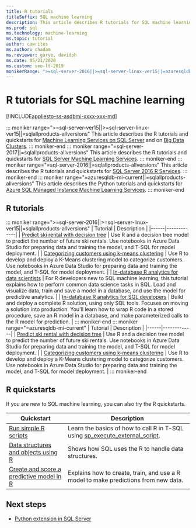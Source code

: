 ```yaml
---
title: R tutorials
titleSuffix: SQL machine learning 
description: This article describes R tutorials for SQL machine learning. Learn how to run scripts and build machine learning models.
ms.prod: sql
ms.technology: machine-learning
ms.topic: tutorial
author: cawrites
ms.author: chadam
ms.reviewer: garye, davidph
ms.date: 05/21/2020  
ms.custom: seo-lt-2019
monikerRange: ">=sql-server-2016||>=sql-server-linux-ver15||=azuresqldb-mi-current||=sqlallproducts-allversions"
---
```


# R tutorials for SQL machine learning
[!INCLUDE[appliesto-ss-asdbmi-xxxx-xxx-md](../../includes/appliesto-ss-asdbmi-xxxx-xxx-md.md)]

::: moniker range=">=sql-server-ver15||>=sql-server-linux-ver15||=sqlallproducts-allversions"
This article describes the R tutorials and quickstarts for [Machine Learning Services on SQL Server](../sql-server-machine-learning-services.md) and on [Big Data Clusters](../../big-data-cluster/machine-learning-services.md).
::: moniker-end
::: moniker range="=sql-server-2017||=sqlallproducts-allversions"
This article describes the R tutorials and quickstarts for [SQL Server Machine Learning Services](../sql-server-machine-learning-services.md).
::: moniker-end
::: moniker range="=sql-server-2016||=sqlallproducts-allversions"
This article describes the R tutorials and quickstarts for [SQL Server 2016 R Services](../r/sql-server-r-services.md).
::: moniker-end
::: moniker range="=azuresqldb-mi-current||=sqlallproducts-allversions"
This article describes the Python tutorials and quickstarts for [Azure SQL Managed Instance Machine Learning Services](/azure/azure-sql/managed-instance/machine-learning-services-overview).
::: moniker-end

<a name="bkmk_sqltutorials"></a>

## R tutorials

::: moniker range=">=sql-server-2016||>=sql-server-linux-ver15||=sqlallproducts-allversions"
| Tutorial | Description |
|------|-------------|
| [Predict ski rental with decision tree](r-predictive-model-introduction.md) | Use R and a decision tree model to predict the number of future ski rentals. Use notebooks in Azure Data Studio for preparing data and training the model, and T-SQL for model deployment. |
| [Categorizing customers using k-means clustering](r-clustering-model-introduction.md) | Use R to develop and deploy a K-Means clustering model to categorize customers. Use notebooks in Azure Data Studio for preparing data and training the model, and T-SQL for model deployment. |
| [In-database R analytics for data scientists](../tutorials/walkthrough-data-science-end-to-end-walkthrough.md) | For R developers new to SQL machine learning, this tutorial explains how to perform common data science tasks in SQL. Load and visualize data, train and save a model in a database, and use the model for predictive analytics. |
| [In-database R analytics for SQL developers](../tutorials/sqldev-in-database-r-for-sql-developers.md) | Build and deploy a complete R solution, using only SQL tools. Focuses on moving a solution into production. You'll learn how to wrap R code in a stored procedure, save an R model in a database, and make parameterized calls to the R model for prediction. |
::: moniker-end
::: moniker range="=azuresqldb-mi-current"
| Tutorial | Description |
|------|-------------|
| [Predict ski rental with decision tree](r-predictive-model-introduction.md) | Use R and a decision tree model to predict the number of future ski rentals. Use notebooks in Azure Data Studio for preparing data and training the model, and T-SQL for model deployment. |
| [Categorizing customers using k-means clustering](r-clustering-model-introduction.md) | Use R to develop and deploy a K-Means clustering model to categorize customers. Use notebooks in Azure Data Studio for preparing data and training the model, and T-SQL for model deployment. |
::: moniker-end

## R quickstarts

If you are new to SQL machine learning, you can also try the R quickstarts.

| Quickstart | Description |
|-|-|
| [Run simple R scripts](quickstart-r-create-script.md) | Learn the basics of how to call R in T-SQL using [sp_execute_external_script](../../relational-databases/system-stored-procedures/sp-execute-external-script-transact-sql.md). |
| [Data structures and objects using R](quickstart-r-data-types-and-objects.md) | Shows how SQL uses the R to handle data structures. |
| [Create and score a predictive model in R](quickstart-r-data-types-and-objects.md) | Explains how to create, train, and use a R model to make predictions from new data. |

## Next steps

+ [Python extension in SQL Server](../concepts/extension-r.md)
